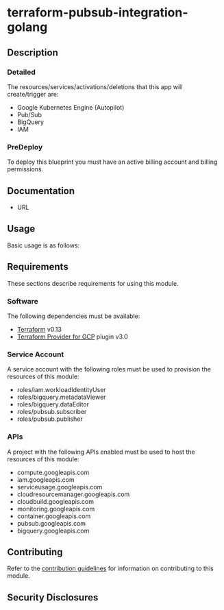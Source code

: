 # terraform-pubsub-integration-golang

## Description

### Detailed

The resources/services/activations/deletions that this app will create/trigger are:

- Google Kubernetes Engine (Autopilot)
- Pub/Sub
- BigQuery
- IAM

### PreDeploy

To deploy this blueprint you must have an active billing account and billing permissions.

## Documentation

- URL

## Usage

Basic usage is as follows:


## Requirements

These sections describe requirements for using this module.

### Software

The following dependencies must be available:

- [Terraform][terraform] v0.13
- [Terraform Provider for GCP][terraform-provider-gcp] plugin v3.0

### Service Account

A service account with the following roles must be used to provision
the resources of this module:

- roles/iam.workloadIdentityUser
- roles/bigquery.metadataViewer
- roles/bigquery.dataEditor
- roles/pubsub.subscriber
- roles/pubsub.publisher

### APIs

A project with the following APIs enabled must be used to host the
resources of this module:

- compute.googleapis.com
- iam.googleapis.com
- serviceusage.googleapis.com
- cloudresourcemanager.googleapis.com
- cloudbuild.googleapis.com
- monitoring.googleapis.com
- container.googleapis.com
- pubsub.googleapis.com
- bigquery.googleapis.com

## Contributing

Refer to the [contribution guidelines](CONTRIBUTING.md) for
information on contributing to this module.

[iam-module]: https://registry.terraform.io/modules/terraform-google-modules/iam/google
[project-factory-module]: https://registry.terraform.io/modules/terraform-google-modules/project-factory/google
[terraform-provider-gcp]: https://www.terraform.io/docs/providers/google/index.html
[terraform]: https://www.terraform.io/downloads.html

## Security Disclosures
